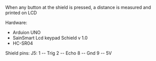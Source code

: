 When any button at the shield is pressed, a distance is measured and printed on LCD

Hardware:
+ Arduion UNO 
+ SainSmart Lcd keypad Schield v 1.0
+ HC-SR04

Shield pins: J5:
1 -- Trig
2 -- Echo
8 -- Gnd
9 -- 5V 
